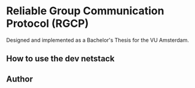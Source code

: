 # Reliable Group Communication Protocol (RGCP)

Designed and implemented as a Bachelor's Thesis for the VU Amsterdam.

## How to use the dev netstack

<!--  -->

## Author

<!--  -->
